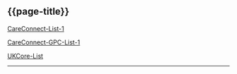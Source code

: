 ## {{page-title}}

<i class="fa fa-link"></i> [CareConnect-List-1](https://fhir.hl7.org.uk/STU3/StructureDefinition/CareConnect-List-1)

<i class="fa fa-link"></i> [CareConnect-GPC-List-1](https://fhir.nhs.uk/STU3/StructureDefinition/CareConnect-GPC-List-1)

<i class="fa fa-link"></i> [UKCore-List](https://simplifier.net/guide/uk-core-implementation-guide-stu3-sequence/Home/ProfilesandExtensions/Profile-UKCore-List)

---